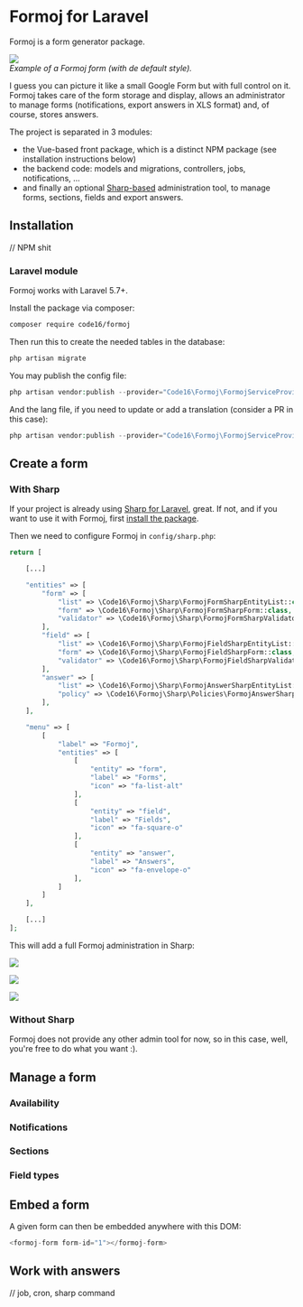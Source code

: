 # Formoj for Laravel

Formoj is a form generator package.

![](/docs/img/formoj.png)  
*Example of a Formoj form (with de default style).*

I guess you can picture it like a small Google Form but with full control on it. Formoj takes care of the form storage and display, allows an administrator to manage forms (notifications, export answers in XLS format) and, of course, stores answers.

The project is separated in 3 modules:

 - the Vue-based front package, which is a distinct NPM package (see installation instructions below)
 - the backend code: models and migrations, controllers, jobs, notifications, ...
 - and finally an optional [Sharp-based](https://github.com/code16/sharp) administration tool, to manage forms, sections, fields and export answers. 

## Installation

// NPM shit

### Laravel module

Formoj works with Laravel 5.7+.

Install the package via composer:

```sh
composer require code16/formoj
```

Then run this to create the needed tables in the database:

```php
php artisan migrate
```

You may publish the config file:

```php
php artisan vendor:publish --provider="Code16\Formoj\FormojServiceProvider" --tag="config"
```

And the lang file, if you need to update or add a translation (consider a PR in this case):

```php
php artisan vendor:publish --provider="Code16\Formoj\FormojServiceProvider" --tag="lang"
```

## Create a form

### With Sharp

If your project is already using [Sharp for Laravel](https://github.com/code16/sharp), great. If not, and if you want to use it with Formoj, first [install the package](https://github.com/code16/sharp#installation).

Then we need to configure Formoj in `config/sharp.php`:

```php
return [

    [...]

    "entities" => [
        "form" => [
            "list" => \Code16\Formoj\Sharp\FormojFormSharpEntityList::class,
            "form" => \Code16\Formoj\Sharp\FormojFormSharpForm::class,
            "validator" => \Code16\Formoj\Sharp\FormojFormSharpValidator::class,
        ],
        "field" => [
            "list" => \Code16\Formoj\Sharp\FormojFieldSharpEntityList::class,
            "form" => \Code16\Formoj\Sharp\FormojFieldSharpForm::class,
            "validator" => \Code16\Formoj\Sharp\FormojFieldSharpValidator::class,
        ],
        "answer" => [
            "list" => \Code16\Formoj\Sharp\FormojAnswerSharpEntityList::class,
            "policy" => \Code16\Formoj\Sharp\Policies\FormojAnswerSharpPolicy::class,
        ],
    ],

    "menu" => [
        [
            "label" => "Formoj",
            "entities" => [
                [
                    "entity" => "form",
                    "label" => "Forms",
                    "icon" => "fa-list-alt"
                ],
                [
                    "entity" => "field",
                    "label" => "Fields",
                    "icon" => "fa-square-o"
                ],
                [
                    "entity" => "answer",
                    "label" => "Answers",
                    "icon" => "fa-envelope-o"
                ],
            ]
        ]
    ],

    [...]
];
```

This will add a full Formoj administration in Sharp:

![](/docs/img/form.png)

![](/docs/img/fields.png)

![](/docs/img/answers.png)

### Without Sharp

Formoj does not provide any other admin tool for now, so in this case, well, you're free to do what you want :).

## Manage a form

### Availability

### Notifications

### Sections

### Field types

## Embed a form

A given form can then be embedded anywhere with this DOM:

```php
<formoj-form form-id="1"></formoj-form>
```

## Work with answers

// job, cron, sharp command

